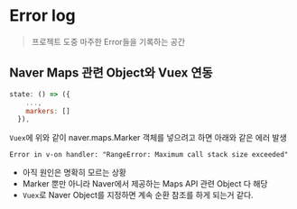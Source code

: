 # Error log

> 프로젝트 도중 마주한 Error들을 기록하는 공간

## Naver Maps 관련 Object와 Vuex 연동

```js
state: () => ({
    ...,
    markers: []
  }),
```
`Vuex`에 위와 같이 naver.maps.Marker 객체를 넣으려고 하면 아래와 같은 에러 발생
```console
Error in v-on handler: "RangeError: Maximum call stack size exceeded"
```
- 아직 원인은 명확히 모르는 상황
- Marker 뿐만 아니라 Naver에서 제공하는 Maps API 관련 Object 다 해당
- `Vuex`로 Naver Object를 지정하면 계속 순환 참조를 하게 되는거 같다.
